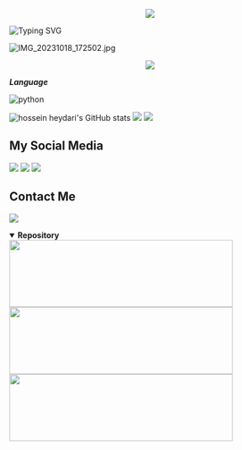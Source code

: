 <!--<h1 align="center">Hi 👋, I'm WahyuXD</h1>

```python
def typing(s):
   for c in s + '\n':
        sys.stdout.write(c)
        sys.stdout.flush()
        time.sleep(0.1)
typing("Hello World!")
```-->
<p align="center">
   <img src="https://img.shields.io/badge/Profile-WahyuDin Ambia-blue?style=flat-square">

![Typing SVG](https://readme-typing-svg.herokuapp.com?lines=font=Koulen&size=25&color=light&center=true&width=600&vCenter=true&lines=Hello,+World!)

![IMG_20231018_172502.jpg](https://github.com/WahyuuXD/unliShare/assets/131398263/96350797-f659-4789-a7d0-e85ad6f71e84)


<p align="center">
  <img src="https://komarev.com/ghpvc/?username=WahyuuXD&label=Profile+Views&style=flat-square&color=ff0000"/>
</p>

***Language***

![python](https://img.shields.io/badge/-python-black?style=for-the-badge&logo=python&logoColor=yellow&labelColor=white)

  <img src="https://github-readme-stats.vercel.app/api?username=WahyuuXD&show_icons=true&include_all_commits=true&theme=dracula" alt="hossein heydari's GitHub stats"/>
  <img src="https://github-readme-streak-stats.herokuapp.com/?user=WahyuuXD&theme=dracula"/>
  <img src="https://github-readme-stats.vercel.app/api/top-langs/?username=WahyuuXD&layout=compact&theme=dracula&langs_count=12"/><br />
  
## My Social Media
[![](https://img.shields.io/badge/Github-black?logo=Github&logoColor=black&labelColor=white)](https://github.com/WahyuuXD)
[![](https://img.shields.io/badge/Facebook-blue?logo=Facebook&logoColor=blue&labelColor=white)](https://www.facebook.com/whyu.404)
[![](https://img.shields.io/badge/Instagram-blue?logo=Instagram&logoColor=&labelColor=white)](https://www.instagram.com/why.404_)

## Contact Me  
[![](https://img.shields.io/badge/Whatsapp-CHAT-red?logo=Whatsapp&logoColor=Brightgreen&labelColor=white)](https://api.whatsapp.com/send/?phone=233506380966&text=Hallo+Bang!)
<details open>
   <summary><strong>Repository</strong></summary>
   <a href="https://github.com/WahyuuXD/FaceBF"><img width="400" height="120" src="https://github-readme-stats.vercel.app/api/pin/?username=WahyuuXD&repo=FaceBF&theme=dracula"></a>
   <a href="https://github.com/WahyuuXD/unliShare"><img width="400" height="120" src="https://github-readme-stats.vercel.app/api/pin/?username=WahyuuXD&repo=unliShare&theme=dracula"></a>
   <a href="https://github.com/WahyuuXD/Commenter"><img width="400" height="120" src="https://github-readme-stats.vercel.app/api/pin/?username=WahyuuXD&repo=Commenter&theme=dracula"></a>
</details>
<!--
**WahyuuXD/WahyuuXD** is a ✨ _special_ ✨ repository because its `README.md` (this file) appears on your GitHub profile.

Here are some ideas to get you started:

- 🔭 I’m currently working on ...
- 🌱 I’m currently learning ...
- 👯 I’m looking to collaborate on ...
- 🤔 I’m looking for help with ...
- 💬 Ask me about ...
- 📫 How to reach me: ...
- 😄 Pronouns: ...
- ⚡ Fun fact: ...
-->





